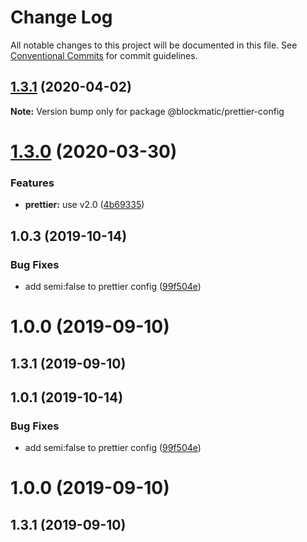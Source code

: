 # Change Log

All notable changes to this project will be documented in this file.
See [Conventional Commits](https://conventionalcommits.org) for commit guidelines.

## [1.3.1](https://github.com/blockmatic/dev-configs/compare/@blockmatic/prettier-config@1.3.0...@blockmatic/prettier-config@1.3.1) (2020-04-02)

**Note:** Version bump only for package @blockmatic/prettier-config





# [1.3.0](https://github.com/blockmatic/dev-configs/compare/@blockmatic/prettier-config@1.2.3...@blockmatic/prettier-config@1.3.0) (2020-03-30)


### Features

* **prettier:** use v2.0 ([4b69335](https://github.com/blockmatic/dev-configs/commit/4b693359ce4735b37aadb75aab88d3849b12b265))





## 1.0.3 (2019-10-14)

### Bug Fixes

- add semi:false to prettier config ([99f504e](https://github.com/blockmatic/dev-configs/commit/99f504e))

# 1.0.0 (2019-09-10)

## 1.3.1 (2019-09-10)

## 1.0.1 (2019-10-14)

### Bug Fixes

- add semi:false to prettier config ([99f504e](https://github.com/blockmatic/dev-configs/commit/99f504e))

# 1.0.0 (2019-09-10)

## 1.3.1 (2019-09-10)
